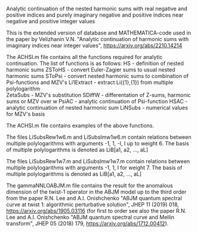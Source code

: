 Analytic continuation of the nested harmonic sums with real negative and positive indices and purely imaginary negative and positive indices near negative and positive integer values

This is the extended version of database and MATHEMATICA-code used in the paper by Velizhanin V.N. "Analytic continuation of harmonic sums with imaginary indices near integer values", https://arxiv.org/abs/2210.14214

The ACHSI.m file contains all the functions required for analytic continuation. The list of functions is as follows:
    HS - definition of nested harmonic sums
    ZSToHS - convert Euler-Zagier sums to usual nested harmonic sums
    SToPsi - convert nested harmonic sums to combination of Psi-functions and MZV's
    Li1Extract - extract Li({1},{1}) from multiple polylogarithm    
    ZetaSubs - MZV's substitution
    SDiffW - differentation of Z-sums, harmonic sums or MZV over w
    PsiAC - analytic continuation of Psi-function
    HSAC - analytic continuation of nested harmonic sum
    LiNSubs - numerical values for MZV's basis

The ACHSI.m file contains examples of the above functions.

The files LiSubsRew1w6.m and LiSubsImw1w6.m contain relations between multiple polylogarithms with arguments -1, 1, -I, I up to weight 6. The basis of multiple polylogarithms is denoted as LiB[a1, a2, ..., aL]

The files LiSubsRew1w7.m and LiSubsImw1w7.m contain relations between multiple polylogarithms with arguments -1, 1, I for weight 7. The basis of multiple polylogarithms is denoted as LiB[a1, a2, ..., aL]

The gammaNNLOABJM.m file contains the result for the anomalous dimension of the twist-1 operator in the ABJM model up to the third order from the paper R.N. Lee and A.I. Onishchenko "ABJM quantum spectral curve at twist 1: algorithmic perturbative solution", JHEP 11 (2019) 018, https://arxiv.org/abs/1905.03116 (for first to order see also the paper R.N. Lee and A.I. Onishchenko  "ABJM quantum spectral curve and Mellin transform", JHEP 05 (2018) 179, https://arxiv.org/abs/1712.00412).
